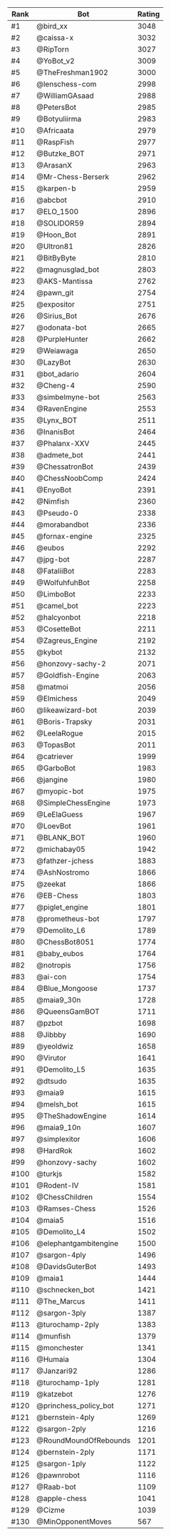 Rank|Bot|Rating
---|---|---
#1|@bird_xx|3048
#2|@caissa-x|3032
#3|@RipTorn|3027
#4|@YoBot_v2|3009
#5|@TheFreshman1902|3000
#6|@lenschess-com|2998
#7|@WilliamGAsaad|2988
#8|@PetersBot|2985
#9|@Botyuliirma|2983
#10|@Africaata|2979
#11|@RaspFish|2977
#12|@Butzke_BOT|2971
#13|@ArasanX|2963
#14|@Mr-Chess-Berserk|2962
#15|@karpen-b|2959
#16|@abcbot|2910
#17|@ELO_1500|2896
#18|@SOLIDOR59|2894
#19|@Hoon_Bot|2891
#20|@Ultron81|2826
#21|@BitByByte|2810
#22|@magnusglad_bot|2803
#23|@AKS-Mantissa|2762
#24|@pawn_git|2754
#25|@expositor|2751
#26|@Sirius_Bot|2676
#27|@odonata-bot|2665
#28|@PurpleHunter|2662
#29|@Weiawaga|2650
#30|@LazyBot|2630
#31|@bot_adario|2604
#32|@Cheng-4|2590
#33|@simbelmyne-bot|2563
#34|@RavenEngine|2553
#35|@Lynx_BOT|2511
#36|@InanisBot|2464
#37|@Phalanx-XXV|2445
#38|@admete_bot|2441
#39|@ChessatronBot|2439
#40|@ChessNoobComp|2424
#41|@EnyoBot|2391
#42|@Nimfish|2360
#43|@Pseudo-0|2338
#44|@morabandbot|2336
#45|@fornax-engine|2325
#46|@eubos|2292
#47|@jpg-bot|2287
#48|@FataliiBot|2283
#49|@WolfuhfuhBot|2258
#50|@LimboBot|2233
#51|@camel_bot|2223
#52|@halcyonbot|2218
#53|@CosetteBot|2211
#54|@Zagreus_Engine|2192
#55|@kybot|2132
#56|@honzovy-sachy-2|2071
#57|@Goldfish-Engine|2063
#58|@matmoi|2056
#59|@Elmichess|2049
#60|@likeawizard-bot|2039
#61|@Boris-Trapsky|2031
#62|@LeelaRogue|2015
#63|@TopasBot|2011
#64|@catriever|1999
#65|@GarboBot|1983
#66|@jangine|1980
#67|@myopic-bot|1975
#68|@SimpleChessEngine|1973
#69|@LeElaGuess|1967
#70|@LoevBot|1961
#71|@BLANK_BOT|1960
#72|@michabay05|1942
#73|@fathzer-jchess|1883
#74|@AshNostromo|1866
#75|@zeekat|1866
#76|@EB-Chess|1803
#77|@piglet_engine|1801
#78|@prometheus-bot|1797
#79|@Demolito_L6|1789
#80|@ChessBot8051|1774
#81|@baby_eubos|1764
#82|@notropis|1756
#83|@ai-con|1754
#84|@Blue_Mongoose|1737
#85|@maia9_30n|1728
#86|@QueensGamBOT|1711
#87|@pzbot|1698
#88|@Jibbby|1690
#89|@yeoldwiz|1658
#90|@Virutor|1641
#91|@Demolito_L5|1635
#92|@dtsudo|1635
#93|@maia9|1615
#94|@melsh_bot|1615
#95|@TheShadowEngine|1614
#96|@maia9_10n|1607
#97|@simplexitor|1606
#98|@HardRok|1602
#99|@honzovy-sachy|1602
#100|@turkjs|1582
#101|@Rodent-IV|1581
#102|@ChessChildren|1554
#103|@Ramses-Chess|1526
#104|@maia5|1516
#105|@Demolito_L4|1502
#106|@elephantgambitengine|1500
#107|@sargon-4ply|1496
#108|@DavidsGuterBot|1493
#109|@maia1|1444
#110|@schnecken_bot|1421
#111|@The_Marcus|1411
#112|@sargon-3ply|1387
#113|@turochamp-2ply|1383
#114|@munfish|1379
#115|@monchester|1341
#116|@Humaia|1304
#117|@Janzari92|1286
#118|@turochamp-1ply|1281
#119|@katzebot|1276
#120|@princhess_policy_bot|1271
#121|@bernstein-4ply|1269
#122|@sargon-2ply|1216
#123|@RoundMoundOfRebounds|1201
#124|@bernstein-2ply|1171
#125|@sargon-1ply|1122
#126|@pawnrobot|1116
#127|@Raab-bot|1109
#128|@apple-chess|1041
#129|@Cizme|1039
#130|@MinOpponentMoves|567
